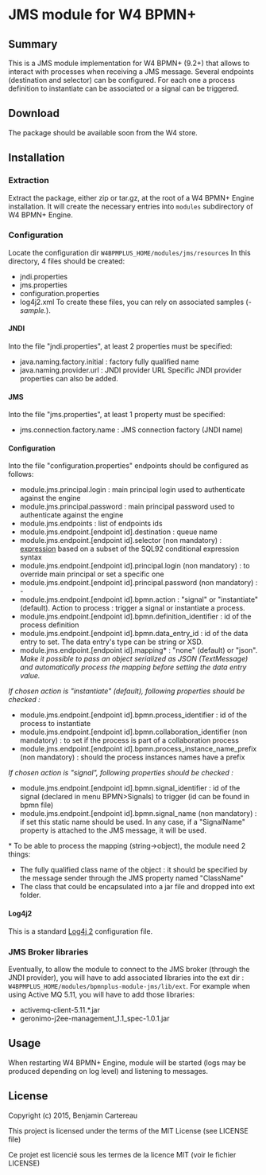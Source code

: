 JMS module for W4 BPMN+
=======================

Summary
-------

This is a JMS module implementation for W4 BPMN+ (9.2+) that allows to interact with processes when receiving a JMS message.
Several endpoints (destination and selector) can be configured. 
For each one a process definition to instantiate can be associated or a signal can be triggered.


Download
--------

The package should be available soon from the W4 store.
 

Installation
------------

### Extraction

Extract the package, either zip or tar.gz, at the root of a W4 BPMN+ Engine installation. It will create the necessary entries into `modules` subdirectory of W4 BPMN+ Engine.

### Configuration

Locate the configuration dir `W4BPMPLUS_HOME/modules/jms/resources` 
In this directory, 4 files should be created:
 - jndi.properties
 - jms.properties
 - configuration.properties
 - log4j2.xml
To create these files, you can rely on associated samples (*-sample.*).

#### JNDI

Into the file "jndi.properties", at least 2 properties must be specified:
 - java.naming.factory.initial : factory fully qualified name 
 - java.naming.provider.url : JNDI provider URL
Specific JNDI provider properties can also be added.

#### JMS

Into the file "jms.properties", at least 1 property must be specified:
 - jms.connection.factory.name : JMS connection factory (JNDI name)

#### Configuration

Into the file "configuration.properties" endpoints should be configured as follows:

 - module.jms.principal.login : main principal login used to authenticate against the engine
 - module.jms.principal.password : main principal password used to authenticate against the engine
 - module.jms.endpoints : list of endpoints ids
  - module.jms.endpoint.[endpoint id].destination : queue name
  - module.jms.endpoint.[endpoint id].selector (non mandatory) : [expression](http://docs.oracle.com/cd/E19798-01/821-1841/bncer/index.html "JMS Message Selectors") based on a subset of the SQL92 conditional expression syntax
  - module.jms.endpoint.[endpoint id].principal.login (non mandatory) : to override main principal or set a specific one
  - module.jms.endpoint.[endpoint id].principal.password (non mandatory) : -
  - module.jms.endpoint.[endpoint id].bpmn.action : "signal" or "instantiate" (default). Action to process : trigger a signal or instantiate a process.
  - module.jms.endpoint.[endpoint id].bpmn.definition_identifier : id of the process definition
  - module.jms.endpoint.[endpoint id].bpmn.data_entry_id : id of the data entry to set. The data entry's type can be string or XSD.
  - module.jms.endpoint.[endpoint id].mapping* : "none" (default) or "json". *Make it possible to pass an object serialized as JSON (TextMessage) and automatically process the mapping before setting the data entry value.*
  
  *If chosen action is "instantiate" (default), following properties should be checked :*
  - module.jms.endpoint.[endpoint id].bpmn.process_identifier : id of the process to instantiate
  - module.jms.endpoint.[endpoint id].bpmn.collaboration_identifier (non mandatory) : to set if the process is part of a collaboration process
  - module.jms.endpoint.[endpoint id].bpmn.process_instance_name_prefix (non mandatory) : should the process instances names have a prefix
  
  *If chosen action is "signal", following properties should be checked :*
  - module.jms.endpoint.[endpoint id].bpmn.signal_identifier : id of the signal (declared in menu BPMN>Signals) to trigger (id can be found in bpmn file)
  - module.jms.endpoint.[endpoint id].bpmn.signal_name (non mandatory) : if set this static name should be used. In any case, if a "SignalName" property is attached to the JMS message, it will be used.

\* To be able to process the mapping (string->object), the module need 2 things:
 - The fully qualified class name of the object : it should be specified by the message sender through the JMS property named "ClassName"
 - The class that could be encapsulated into a jar file and dropped into ext folder.

#### Log4j2

This is a standard [Log4j 2](http://logging.apache.org/log4j/2.x/ "Log4j 2.x") configuration file.

### JMS Broker libraries

Eventually, to allow the module to connect to the JMS broker (through the JNDI provider), you will have to add associated libraries into the ext dir : `W4BPMPLUS_HOME/modules/bpmnplus-module-jms/lib/ext`.
For example when using Active MQ 5.11, you will have to add those libraries:
 - activemq-client-5.11.*.jar
 - geronimo-j2ee-management_1.1_spec-1.0.1.jar

Usage
-----

When restarting W4 BPMN+ Engine, module will be started (logs may be produced depending on log level) and listening to messages.


License
-------

Copyright (c) 2015, Benjamin Cartereau

This project is licensed under the terms of the MIT License (see LICENSE file)

Ce projet est licencié sous les termes de la licence MIT (voir le fichier LICENSE)
